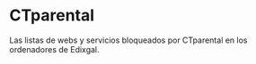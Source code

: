 # CTparental
Las listas de webs y servicios bloqueados por CTparental en los ordenadores de Edixgal.
